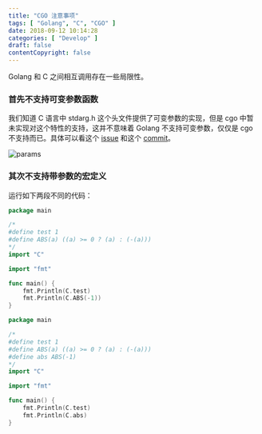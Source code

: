 ```yaml
---
title: "CGO 注意事项"
tags: [ "Golang", "C", "CGO" ]
date: 2018-09-12 10:14:28
categories: [ "Develop" ]
draft: false
contentCopyright: false
---
```


Golang 和 C 之间相互调用存在一些局限性。

<!--more-->

### 首先不支持可变参数函数

我们知道 C 语言中 stdarg.h 这个头文件提供了可变参数的实现，但是 cgo 中暂未实现对这个特性的支持，这并不意味着 Golang 不支持可变参数，仅仅是 cgo 不支持而已。具体可以看这个 [issue](https://github.com/golang/go/issues/975) 和这个 [commit](https://github.com/golang/go/commit/67d276c57cda9e05faa84c332ba52791d4713f65)。

![params](https://tc.tosone.cn/20190703180522.png)

### 其次不支持带参数的宏定义

运行如下两段不同的代码：

``` go
package main

/*
#define test 1
#define ABS(a) ((a) >= 0 ? (a) : (-(a)))
*/
import "C"

import "fmt"

func main() {
    fmt.Println(C.test)
    fmt.Println(C.ABS(-1))
}
```

``` go
package main

/*
#define test 1
#define ABS(a) ((a) >= 0 ? (a) : (-(a)))
#define abs ABS(-1)
*/
import "C"

import "fmt"

func main() {
    fmt.Println(C.test)
    fmt.Println(C.abs)
}
```
